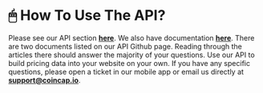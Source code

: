 # 🖱 How To Use The API?

Please see our API section [**here**](https://github.com/CoinCapDev/CoinCap.io). We also have documentation [**here**](https://docs.coincap.io/). There are two documents listed on our API Github page. Reading through the articles there should answer the majority of your questions. Use our API to build pricing data into your website on your own. If you have any specific questions, please open a ticket in our mobile app or email us directly at [**support@coincap.io**](mailto:support@coincap.io).
